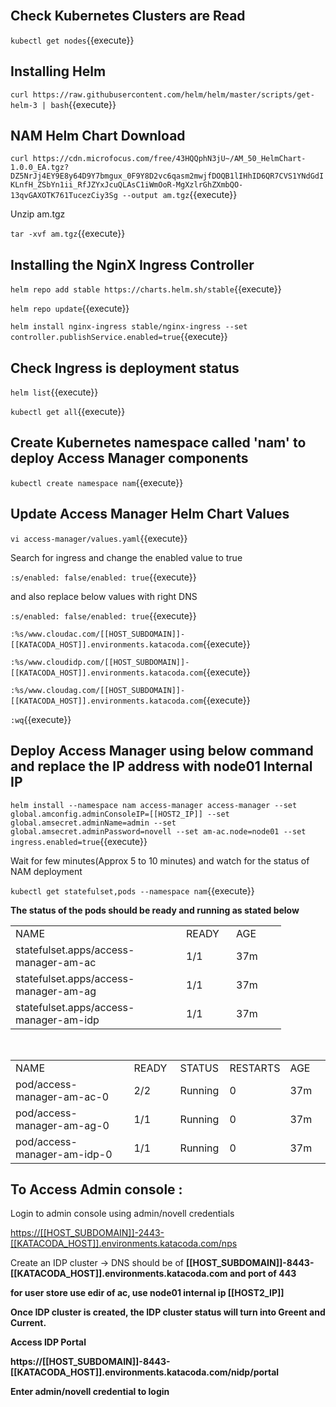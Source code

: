<br>

## Check Kubernetes Clusters are Read

`kubectl get nodes`{{execute}}

## Installing Helm
	
 `curl https://raw.githubusercontent.com/helm/helm/master/scripts/get-helm-3 | bash`{{execute}}
	
## NAM Helm Chart Download
	
`curl https://cdn.microfocus.com/free/43HQQphN3jU~/AM_50_HelmChart-1.0.0_EA.tgz?DZ5NrJj4EY9E8y64D9Y7bmgux_0F9Y8D2vc6qasm2mwjfDOQB1lIHhID6QR7CVS1YNdGdIKLnfH_ZSbYn1ii_RfJZYxJcuQLAsC1iWmOoR-MgXzlrGhZXmbQO-13qvGAXOTK761TucezCiy3Sg --output am.tgz`{{execute}}
	
Unzip am.tgz

`tar -xvf am.tgz`{{execute}}
		 

## Installing the NginX Ingress Controller


`helm repo add stable https://charts.helm.sh/stable`{{execute}}

`helm repo update`{{execute}}

`helm install nginx-ingress stable/nginx-ingress --set controller.publishService.enabled=true`{{execute}}


## Check Ingress is deployment status


`helm list`{{execute}}

`kubectl get all`{{execute}}


## Create Kubernetes namespace called 'nam' to deploy Access Manager components
	
`kubectl create namespace nam`{{execute}}


## Update Access Manager Helm Chart Values

`vi access-manager/values.yaml`{{execute}}


Search for ingress and change the enabled value to true 

`:s/enabled: false/enabled: true`{{execute}}



and also replace below values with right DNS


`:s/enabled: false/enabled: true`{{execute}}

`:%s/www.cloudac.com/[[HOST_SUBDOMAIN]]-[[KATACODA_HOST]].environments.katacoda.com`{{execute}}

`:%s/www.cloudidp.com/[[HOST_SUBDOMAIN]]-[[KATACODA_HOST]].environments.katacoda.com`{{execute}}

`:%s/www.cloudag.com/[[HOST_SUBDOMAIN]]-[[KATACODA_HOST]].environments.katacoda.com`{{execute}}

`:wq`{{execute}}


	
## Deploy Access Manager using below command and replace the IP address with node01 Internal IP

`helm install --namespace nam access-manager access-manager --set global.amconfig.adminConsoleIP=[[HOST2_IP]] --set global.amsecret.adminName=admin --set global.amsecret.adminPassword=novell --set am-ac.node=node01 --set ingress.enabled=true`{{execute}}


Wait for few minutes(Approx 5 to 10 minutes) and watch for the status of NAM deployment

`kubectl get statefulset,pods --namespace nam`{{execute}}

<b> The status of the pods should be ready and running as stated below </b>


<table width="385">
<tbody>
<tr>
<td width="257">NAME</td>
<td width="64">READY</td>
<td width="64">AGE</td>
</tr>
<tr>
<td>statefulset.apps/access-manager-am-ac</td>
<td>1/1</td>
<td>37m</td>
</tr>
<tr>
<td>statefulset.apps/access-manager-am-ag</td>
<td>1/1</td>
<td>37m</td>
</tr>
<tr>
<td>statefulset.apps/access-manager-am-idp</td>
<td>1/1</td>
<td>37m</td>
</tr>
</tbody>
</table>

<br>

<table width="513">
<tbody>
<tr>
<td width="257">NAME</td>
<td width="64">READY</td>
<td width="64">STATUS</td>
<td width="64">RESTARTS</td>
<td width="64">AGE</td>
</tr>
<tr>
<td>pod/access-manager-am-ac-0</td>
<td>2/2</td>
<td>Running</td>
<td>0</td>
<td>37m</td>
</tr>
<tr>
<td>pod/access-manager-am-ag-0</td>
<td>1/1</td>
<td>Running</td>
<td>0</td>
<td>37m</td>
</tr>
<tr>
<td>pod/access-manager-am-idp-0</td>
<td>1/1</td>
<td>Running</td>
<td>0</td>
<td>37m</td>
</tr>
</tbody>
</table>


## 	To Access Admin console :

Login to admin console  using admin/novell credentials

<a href="https://[[HOST_SUBDOMAIN]]-2443-[[KATACODA_HOST]].environments.katacoda.com/nps"> https://[[HOST_SUBDOMAIN]]-2443-[[KATACODA_HOST]].environments.katacoda.com/nps </a> 

Create an IDP cluster ->  DNS should be of <b>[[HOST_SUBDOMAIN]]-8443-[[KATACODA_HOST]].environments.katacoda.com<b> and <b> port of 443 </b>

for user store use edir of ac, use node01 internal ip [[HOST2_IP]]

Once IDP cluster is created, the IDP cluster status will turn into Greent and Current.

<B>Access IDP Portal </B>

 https://[[HOST_SUBDOMAIN]]-8443-[[KATACODA_HOST]].environments.katacoda.com/nidp/portal 

Enter admin/novell credential to login
